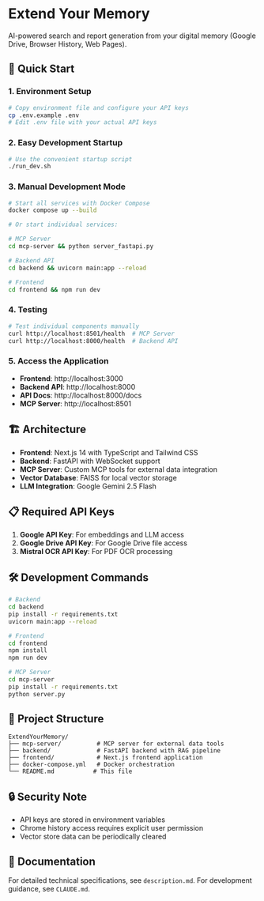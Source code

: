 # Extend Your Memory

AI-powered search and report generation from your digital memory (Google Drive, Browser History, Web Pages).

## 🚀 Quick Start

### 1. Environment Setup

```bash
# Copy environment file and configure your API keys
cp .env.example .env
# Edit .env file with your actual API keys
```

### 2. Easy Development Startup

```bash
# Use the convenient startup script
./run_dev.sh
```

### 3. Manual Development Mode

```bash
# Start all services with Docker Compose
docker compose up --build

# Or start individual services:

# MCP Server  
cd mcp-server && python server_fastapi.py

# Backend API
cd backend && uvicorn main:app --reload

# Frontend
cd frontend && npm run dev
```

### 4. Testing

```bash
# Test individual components manually
curl http://localhost:8501/health  # MCP Server
curl http://localhost:8000/health  # Backend API
```

### 5. Access the Application

- **Frontend**: http://localhost:3000
- **Backend API**: http://localhost:8000
- **API Docs**: http://localhost:8000/docs
- **MCP Server**: http://localhost:8501

## 🏗️ Architecture

- **Frontend**: Next.js 14 with TypeScript and Tailwind CSS
- **Backend**: FastAPI with WebSocket support
- **MCP Server**: Custom MCP tools for external data integration
- **Vector Database**: FAISS for local vector storage
- **LLM Integration**: Google Gemini 2.5 Flash

## 📋 Required API Keys

1. **Google API Key**: For embeddings and LLM access
2. **Google Drive API Key**: For Google Drive file access
3. **Mistral OCR API Key**: For PDF OCR processing

## 🛠️ Development Commands

```bash
# Backend
cd backend
pip install -r requirements.txt
uvicorn main:app --reload

# Frontend
cd frontend
npm install
npm run dev

# MCP Server
cd mcp-server
pip install -r requirements.txt
python server.py
```

## 📁 Project Structure

```
ExtendYourMemory/
├── mcp-server/          # MCP server for external data tools
├── backend/             # FastAPI backend with RAG pipeline
├── frontend/            # Next.js frontend application
├── docker-compose.yml   # Docker orchestration
└── README.md           # This file
```

## 🔒 Security Note

- API keys are stored in environment variables
- Chrome history access requires explicit user permission
- Vector store data can be periodically cleared

## 📖 Documentation

For detailed technical specifications, see `description.md`.
For development guidance, see `CLAUDE.md`.
